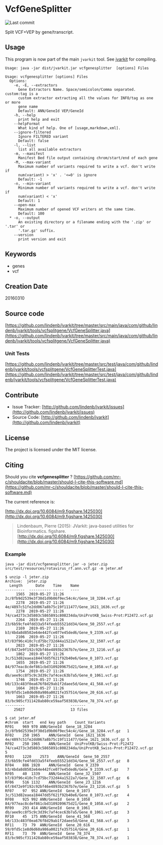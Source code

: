 # VcfGeneSplitter

![Last commit](https://img.shields.io/github/last-commit/lindenb/jvarkit.png)

Split VCF+VEP by gene/transcript.


## Usage


This program is now part of the main `jvarkit` tool. See [jvarkit](JvarkitCentral.md) for compiling.


```
Usage: java -jar dist/jvarkit.jar vcfgenesplitter  [options] Files

Usage: vcfgenesplitter [options] Files
  Options:
    -e, -E, --extractors
      Gene Extractors Name. Space/semicolon/Comma separated. custom:tag is a 
      custom extractor extracting all the values for INFO/tag as one or more 
      gene name
      Default: ANN/GeneId VEP/GeneId
    -h, --help
      print help and exit
    --helpFormat
      What kind of help. One of [usage,markdown,xml].
    --ignore-filtered
      Ignore FILTERED variant
      Default: false
    -l, --list
      list all available extractors
    -m, --manifest
      Manifest Bed file output containing chrom/start/end of each gene
    -M, --max-variant
      Maximum number of variants required to write a vcf. don't write if 
      num(variant) > 'x' . '<=0' is ignore
      Default: -1
    -n, --min-variant
      Minimum number of variants required to write a vcf. don't write if 
      num(variant) < 'x'
      Default: 1
    --open-max
      Maximum number of opened VCF writers at the same time.
      Default: 100
  * -o, --output
      An existing directory or a filename ending with the '.zip' or '.tar' or 
      '.tar.gz' suffix.
    --version
      print version and exit

```


## Keywords

 * genes
 * vcf



## Creation Date

20160310

## Source code 

[https://github.com/lindenb/jvarkit/tree/master/src/main/java/com/github/lindenb/jvarkit/tools/vcfsplitgene/VcfGeneSplitter.java](https://github.com/lindenb/jvarkit/tree/master/src/main/java/com/github/lindenb/jvarkit/tools/vcfsplitgene/VcfGeneSplitter.java)

### Unit Tests

[https://github.com/lindenb/jvarkit/tree/master/src/test/java/com/github/lindenb/jvarkit/tools/vcfsplitgene/VcfGeneSplitterTest.java](https://github.com/lindenb/jvarkit/tree/master/src/test/java/com/github/lindenb/jvarkit/tools/vcfsplitgene/VcfGeneSplitterTest.java)


## Contribute

- Issue Tracker: [http://github.com/lindenb/jvarkit/issues](http://github.com/lindenb/jvarkit/issues)
- Source Code: [http://github.com/lindenb/jvarkit](http://github.com/lindenb/jvarkit)

## License

The project is licensed under the MIT license.

## Citing

Should you cite **vcfgenesplitter** ? [https://github.com/mr-c/shouldacite/blob/master/should-I-cite-this-software.md](https://github.com/mr-c/shouldacite/blob/master/should-I-cite-this-software.md)

The current reference is:

[http://dx.doi.org/10.6084/m9.figshare.1425030](http://dx.doi.org/10.6084/m9.figshare.1425030)

> Lindenbaum, Pierre (2015): JVarkit: java-based utilities for Bioinformatics. figshare.
> [http://dx.doi.org/10.6084/m9.figshare.1425030](http://dx.doi.org/10.6084/m9.figshare.1425030)


### Example

```
java -jar dist/vcfgenesplitter.jar -o jeter.zip src/test/resources/rotavirus_rf.ann.vcf.gz -m jeter.mf

$ unzip -l jeter.zip
Archive:  jeter.zip
  Length      Date    Time    Name
---------  ---------- -----   ----
     1565  2019-05-27 11:26   2c/8fb9d2539e3f30d1d9b06f9ec54c4c/Gene_18_3284.vcf.gz
     2278  2019-05-27 11:26   4e/4897c51fe2dd067a8b75c19f111477/Gene_1621_1636.vcf.gz
     2278  2019-05-27 11:26   74/ca4273c3d5803c5865891c808234da/UniProtKB_Swiss-Prot:P12472.vcf.gz
     2264  2019-05-27 11:26   23/6b59cfe4fdd33a5f4feeb55521dd34/Gene_50_2557.vcf.gz
     2169  2019-05-27 11:26   b3/4bda8d8502e64e442fce077e45ded6/Gene_9_2339.vcf.gz
     2106  2019-05-27 11:26   b7/83f96c410c7cd75bc732d44a1522a7/Gene_32_1507.vcf.gz
     2023  2019-05-27 11:26   6f/8472e9f192c92bf46e4893b2367b7e/Gene_23_1216.vcf.gz
     1862  2019-05-27 11:26   3c/513d82eaea18447dd5f621f92b40e6/Gene_0_1073.vcf.gz
     1655  2019-05-27 11:26   84/977eac8cdef861cbd3109209675d21/Gene_0_1058.vcf.gz
     1754  2019-05-27 11:26   db/aee9cc8f5c9c3d39c7af4cec63b7a5/Gene_0_1061.vcf.gz
     1746  2019-05-27 11:26   b0/133c483f0ea676f8d29ab1f2daee5d/Gene_41_568.vcf.gz
     1664  2019-05-27 11:26   59/0fd5c1e8d6d60a986a0021fe357514/Gene_20_616.vcf.gz
     1663  2019-05-27 11:26   83/bc905cf311428ab80ce59aaf503838/Gene_78_374.vcf.gz
---------                     -------
    25027                     13 files

$ cat jeter.mf
#chrom	start	end	key	path	Count_Variants
RF01	969	970	ANN/GeneId	Gene_18_3284	2c/8fb9d2539e3f30d1d9b06f9ec54c4c/Gene_18_3284.vcf.gz	1
RF02	250	1965	ANN/GeneId	Gene_1621_1636	4e/4897c51fe2dd067a8b75c19f111477/Gene_1621_1636.vcf.gz	5
RF02	250	1965	ANN/GeneId	UniProtKB/Swiss-Prot:P12472	74/ca4273c3d5803c5865891c808234da/UniProtKB_Swiss-Prot:P12472.vcf.gz	5
RF03	1220	2573	ANN/GeneId	Gene_50_2557	23/6b59cfe4fdd33a5f4feeb55521dd34/Gene_50_2557.vcf.gz	8
RF04	886	1920	ANN/GeneId	Gene_9_2339	b3/4bda8d8502e64e442fce077e45ded6/Gene_9_2339.vcf.gz	7
RF05	40	1339	ANN/GeneId	Gene_32_1507	b7/83f96c410c7cd75bc732d44a1522a7/Gene_32_1507.vcf.gz	6
RF06	516	1132	ANN/GeneId	Gene_23_1216	6f/8472e9f192c92bf46e4893b2367b7e/Gene_23_1216.vcf.gz	5
RF07	97	952	ANN/GeneId	Gene_0_1073	3c/513d82eaea18447dd5f621f92b40e6/Gene_0_1073.vcf.gz	4
RF08	925	992	ANN/GeneId	Gene_0_1058	84/977eac8cdef861cbd3109209675d21/Gene_0_1058.vcf.gz	2
RF09	293	414	ANN/GeneId	Gene_0_1061	db/aee9cc8f5c9c3d39c7af4cec63b7a5/Gene_0_1061.vcf.gz	3
RF10	45	175	ANN/GeneId	Gene_41_568	b0/133c483f0ea676f8d29ab1f2daee5d/Gene_41_568.vcf.gz	3
RF11	73	79	ANN/GeneId	Gene_20_616	59/0fd5c1e8d6d60a986a0021fe357514/Gene_20_616.vcf.gz	1
RF11	73	79	ANN/GeneId	Gene_78_374	83/bc905cf311428ab80ce59aaf503838/Gene_78_374.vcf.gz	1


```



